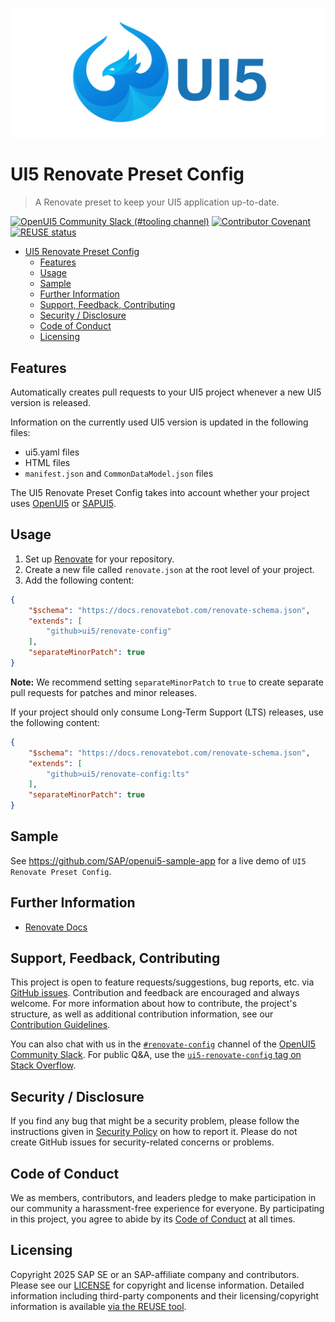 ![UI5 logo](./docs/images/UI5_logo_wide.png)

# UI5 Renovate Preset Config

> A Renovate preset to keep your UI5 application up-to-date.

[![OpenUI5 Community Slack (#tooling channel)](https://img.shields.io/badge/slack-join-44cc11.svg)](https://ui5-slack-invite.cfapps.eu10.hana.ondemand.com/)
[![Contributor Covenant](https://img.shields.io/badge/Contributor%20Covenant-v2.1%20adopted-ff69b4.svg)](https://github.com/UI5/renovate-config?tab=coc-ov-file#readme)
[![REUSE status](https://api.reuse.software/badge/github.com/UI5/renovate-config)](https://api.reuse.software/info/github.com/UI5/renovate-config)

- [UI5 Renovate Preset Config](#ui5-renovate-config)
	- [Features](#features)
	- [Usage](#usage)
	- [Sample](#sample)
	- [Further Information](#further-information)
	- [Support, Feedback, Contributing](#support-feedback-contributing)
	- [Security / Disclosure](#security--disclosure)
	- [Code of Conduct](#code-of-conduct)
	- [Licensing](#licensing)

## Features

Automatically creates pull requests to your UI5 project whenever a new UI5 version is released.

Information on the currently used UI5 version is updated in the following files:
- ui5.yaml files
- HTML files
- `manifest.json` and `CommonDataModel.json` files

The UI5 Renovate Preset Config takes into account whether your project uses [OpenUI5](https://sdk.openui5.org/) or [SAPUI5](https://ui5.sap.com/).

## Usage

1. Set up [Renovate](https://docs.renovatebot.com/getting-started/installing-onboarding/) for your repository.
2. Create a new file called `renovate.json` at the root level of your project.
3. Add the following content:

```json
{
	"$schema": "https://docs.renovatebot.com/renovate-schema.json",
	"extends": [
		"github>ui5/renovate-config"
	],
	"separateMinorPatch": true
}
```

**Note:** We recommend setting `separateMinorPatch` to `true` to create separate pull requests for patches and minor releases.

If your project should only consume Long-Term Support (LTS) releases, use the following content:

```json
{
	"$schema": "https://docs.renovatebot.com/renovate-schema.json",
	"extends": [
		"github>ui5/renovate-config:lts"
	],
	"separateMinorPatch": true
}
```

## Sample

See https://github.com/SAP/openui5-sample-app for a live demo of `UI5 Renovate Preset Config`.

## Further Information

- [Renovate Docs](https://docs.renovatebot.com/)

## Support, Feedback, Contributing

This project is open to feature requests/suggestions, bug reports, etc. via [GitHub issues](https://github.com/UI5/renovate-config/issues). Contribution and feedback are encouraged and always welcome. For more information about how to contribute, the project's structure, as well as additional contribution information, see our [Contribution Guidelines](CONTRIBUTING.md).

You can also chat with us in the [`#renovate-config`](https://openui5.slack.com/archives/C0A7QFN6B) channel of the [OpenUI5 Community Slack](https://ui5-slack-invite.cfapps.eu10.hana.ondemand.com/). For public Q&A, use the [`ui5-renovate-config` tag on Stack Overflow](https://stackoverflow.com/questions/tagged/ui5-tooling).

## Security / Disclosure

If you find any bug that might be a security problem, please follow the instructions given in [Security Policy](https://github.com/UI5/renovate-config/security/policy) on how to report it. Please do not create GitHub issues for security-related concerns or problems.

## Code of Conduct

We as members, contributors, and leaders pledge to make participation in our community a harassment-free experience for everyone. By participating in this project, you agree to abide by its [Code of Conduct](https://github.com/UI5/renovate-config?tab=coc-ov-file#readme) at all times.

## Licensing

Copyright 2025 SAP SE or an SAP-affiliate company and contributors. Please see our [LICENSE](./LICENSE) for copyright and license information. Detailed information including third-party components and their licensing/copyright information is available [via the REUSE tool](https://api.reuse.software/info/github.com/UI5/renovate-config).
